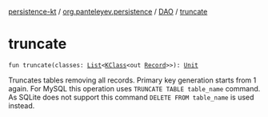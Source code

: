 [persistence-kt](../../index.md) / [org.panteleyev.persistence](../index.md) / [DAO](index.md) / [truncate](.)

# truncate

`fun truncate(classes: `[`List`](https://kotlinlang.org/api/latest/jvm/stdlib/kotlin.collections/-list/index.html)`<`[`KClass`](https://kotlinlang.org/api/latest/jvm/stdlib/kotlin.reflect/-k-class/index.html)`<out `[`Record`](../-record/index.md)`>>): `[`Unit`](https://kotlinlang.org/api/latest/jvm/stdlib/kotlin/-unit/index.html)

Truncates tables removing all records. Primary key generation starts from 1 again. For MySQL this operation
uses `TRUNCATE TABLE table_name` command. As SQLite does not support this command `DELETE FROM table_name`
is used instead.

